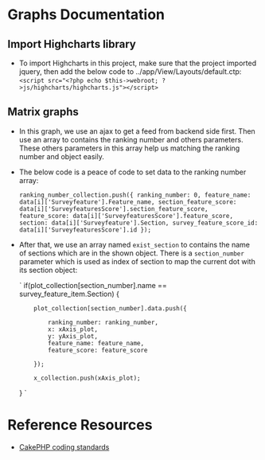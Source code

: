 # Graphs Documentation

## Import Highcharts library
* To import Highcharts in this project, make sure that the project imported jquery, then add the below code to ../app/View/Layouts/default.ctp:
    `<script src="<?php echo $this->webroot; ?>js/highcharts/highcharts.js"></script>`

## Matrix graphs
* In this graph, we use an ajax to get a feed from backend side first. Then use an array to contains the ranking number and others parameters. These others parameters in this array help us matching the ranking number and object easily.
* The below code is a peace of code to set data to the ranking number array:

    `ranking_number_collection.push({
       ranking_number: 0,
       feature_name: data[i]['Surveyfeature'].Feature_name,
       section_feature_score: data[i]['SurveyfeaturesScore'].section_feature_score,
       feature_score: data[i]['SurveyfeaturesScore'].feature_score,
       section: data[i]['Surveyfeature'].Section,
       survey_feature_score_id: data[i]['SurveyfeaturesScore'].id
     });`

* After that, we use an array named `exist_section` to contains the name of sections which are in the shown object. There is a `section_number` parameter which is used as index of section to map the current dot with its section object:

    `
    if(plot_collection[section_number].name == survey_feature_item.Section) {

          plot_collection[section_number].data.push({

              ranking_number: ranking_number,
              x: xAxis_plot,
              y: yAxis_plot,
              feature_name: feature_name,
              feature_score: feature_score
              
          });

          x_collection.push(xAxis_plot);
    }
    `

# Reference Resources

* [CakePHP coding standards](http://book.cakephp.org/2.0/en/contributing/cakephp-coding-conventions.html)
